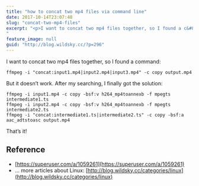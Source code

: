 ```yaml
---
title: "how to concat two mp4 files via command line"
date: 2017-10-14T23:07:48
slug: "concat-two-mp4-files"
excerpt: "<p>I want to concat two mp4 files together, so I found a c&#8230;</p>
"
feature_image: null
guid: "http://blog.wildsky.cc/?p=296"
---
```

I want to concat two mp4 files together, so I found a command:

    ffmpeg -i "concat:input1.mp4|input2.mp4|input3.mp4" -c copy output.mp4

But it doesn’t work. After my searching, I finally got the solution:

    ffmpeg -i input1.mp4 -c copy -bsf:v h264_mp4toannexb -f mpegts intermediate1.ts
    ffmpeg -i input2.mp4 -c copy -bsf:v h264_mp4toannexb -f mpegts intermediate2.ts
    ffmpeg -i "concat:intermediate1.ts|intermediate2.ts" -c copy -bsf:a aac_adtstoasc output.mp4
    

That’s it!

Reference
---------

*   [https://superuser.com/a/1059261](https://superuser.com/a/1059261)
*   … more articles about Linux: [http://blog.wildsky.cc/categories/linux](http://blog.wildsky.cc/categories/linux)
